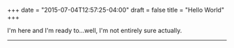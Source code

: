 +++
date = "2015-07-04T12:57:25-04:00"
draft = false
title = "Hello World"
+++

I'm here and I'm ready to...well, I'm not entirely sure actually.

---



